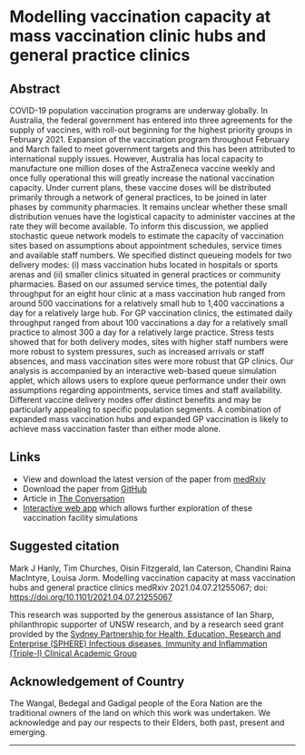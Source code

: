 # Modelling vaccination capacity at mass vaccination clinic hubs and general practice clinics

## Abstract
COVID-19 population vaccination programs are underway globally. In Australia, the federal government has entered into three agreements for the supply of vaccines, with roll-out beginning for the highest priority groups in February 2021. Expansion of the vaccination program throughout February and March failed to meet government targets and this has been attributed to international supply issues. However, Australia has local capacity to manufacture one million doses of the AstraZeneca vaccine weekly and once fully operational this will greatly increase the national vaccination capacity. Under current plans, these vaccine doses will be distributed primarily through a network of general practices, to be joined in later phases by community pharmacies. It remains unclear whether these small distribution venues have the logistical capacity to administer vaccines at the rate they will become available. To inform this discussion, we applied stochastic queue network models to estimate the capacity of vaccination sites based on assumptions about appointment schedules, service times and available staff numbers. We specified distinct queueing models for two delivery modes: (i) mass vaccination hubs located in hospitals or sports arenas and (ii) smaller clinics situated in general practices or community pharmacies. Based on our assumed service times, the potential daily throughput for an eight hour clinic at a mass vaccination hub ranged from around 500 vaccinations for a relatively small hub to 1,400 vaccinations a day for a relatively large hub. For GP vaccination clinics, the estimated daily throughput ranged from about 100 vaccinations a day for a relatively small practice to almost 300 a day for a relatively large practice. Stress tests showed that for both delivery modes, sites with higher staff numbers were more robust to system pressures, such as increased arrivals or staff absences, and mass vaccination sites were more robust that GP clinics. Our analysis is accompanied by an interactive web-based queue simulation applet, which allows users to explore queue performance under their own assumptions regarding appointments, service times and staff availability. Different vaccine delivery modes offer distinct benefits and may be particularly appealing to specific population segments. A combination of expanded mass vaccination hubs and expanded GP vaccination is likely to achieve mass vaccination faster than either mode alone.

## Links
* View and download the latest version of the paper from [medRxiv](https://doi.org/10.1101/2021.04.07.21255067)
* Download the paper from [GitHub](https://github.com/CBDRH/vaccineQueue/blob/main/Preprint/Preprint.pdf) 
* Article in [The Conversation](https://theconversation.com/drafts/158519/) 
* [Interactive web app](https://cbdrh.shinyapps.io/queueSim/) which allows further exploration of these vaccination facility simulations 

## Suggested citation
Mark J Hanly, Tim Churches, Oisín Fitzgerald, Ian Caterson, Chandini Raina MacIntyre, Louisa Jorm.
Modelling vaccination capacity at mass vaccination hubs and general practice clinics
medRxiv 2021.04.07.21255067; doi: https://doi.org/10.1101/2021.04.07.21255067

This research was supported by the generous assistance of Ian Sharp, philanthropic supporter of UNSW research, and by a research seed grant provided by the [Sydney Partnership for Health, Education, Research and Enterprise (SPHERE) 
                            Infectious diseases, Immunity and Inflammation (Triple-I) Clinical Academic Group](https://www.thesphere.com.au/work/infectious-disease-immunity-and-inflammation-triple-i)
                            
## Acknowledgement of Country
The Wangal, Bedegal and Gadigal people of the Eora Nation are the traditional owners of the land on which this work was undertaken. We acknowledge and pay our respects to their Elders, both past, present and emerging.
***
